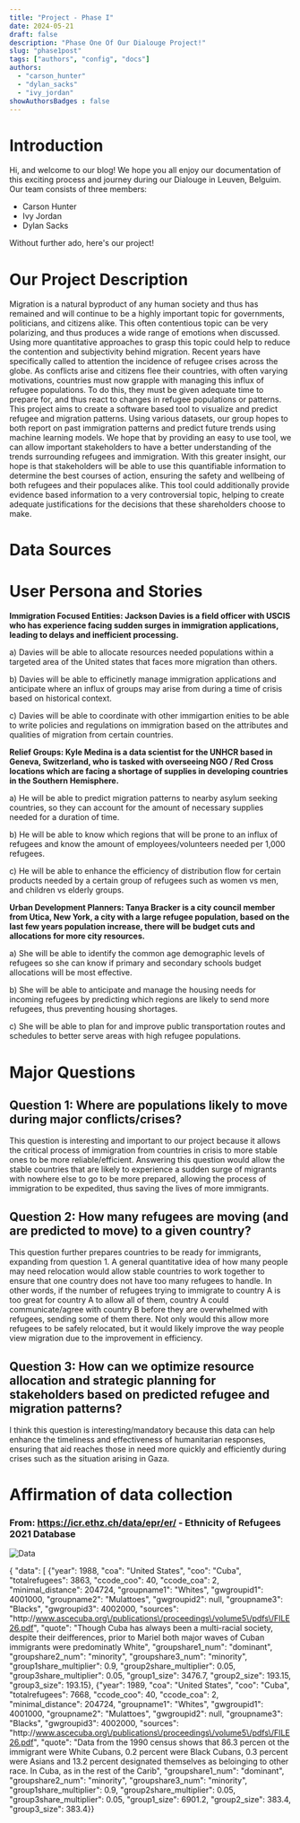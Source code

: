 ```yaml
---
title: "Project - Phase I"
date: 2024-05-21
draft: false
description: "Phase One Of Our Dialouge Project!"
slug: "phase1post"
tags: ["authors", "config", "docs"]
authors:
  - "carson_hunter"
  - "dylan_sacks"
  - "ivy_jordan"
showAuthorsBadges : false
---
```


# Introduction

Hi, and welcome to our blog! We hope you all enjoy our documentation of this exciting process and journey during our Dialouge in Leuven, Belguim. Our team consists of three members:

- Carson Hunter
- Ivy Jordan
- Dylan Sacks

Without further ado, here's our project!


# Our Project Description

Migration is a natural byproduct of any human society and thus has remained and will continue to be a highly important topic for governments, politicians, and citizens alike. This often contentious topic can be very polarizing, and thus produces a wide range of emotions when discussed. Using more quantitative approaches to grasp this topic could help to reduce the contention and subjectivity behind migration. Recent years have specifically called to attention the incidence of refugee crises across the globe. As conflicts arise and citizens flee their countries, with often varying motivations, countries must now grapple with managing this influx of refugee populations. To do this, they must be given adequate time to prepare for, and thus react to changes in refugee populations or patterns. This project aims to create a software based tool to visualize and predict refugee and migration patterns. Using various datasets, our group hopes to both report on past immigration patterns and predict future trends using machine learning models. We hope that by providing an easy to use tool, we can allow important stakeholders to have a better understanding of the trends surrounding refugees and immigration. With this greater insight, our hope is that stakeholders will be able to use this quantifiable information to determine the best courses of action, ensuring the safety and wellbeing of both refugees and their populaces alike. This tool could additionally provide evidence based information to a very controversial topic, helping to create adequate justifications for the decisions that these shareholders choose to make. 

# Data Sources



# User Persona and Stories

**Immigration Focused Entities: Jackson Davies is a field officer with USCIS who has experience facing sudden surges in immigration applications, leading to delays and inefficient processing.**

a) Davies will be able to allocate resources needed populations within a targeted area of the United states that faces more migration than others.

b) Davies will be able to efficinetly manage immigration applications and anticipate where an influx of groups may arise from during a time of crisis based on historical context. 

c) Davies will be able to coordinate with other immigartion enities to be able to write policies and regulations on immigration based on the attributes and qualities of migration from certain countries. 

**Relief Groups: Kyle Medina is a data scientist for the UNHCR based in Geneva, Switzerland, who is tasked with overseeing NGO / Red Cross locations which are facing a shortage of supplies in developing countries in the Southern Hemisphere.**

a) He will be able to predict migration patterns to nearby asylum seeking countries, so they can account for the amount of necessary supplies needed for a duration of time.

b) He will be able to know which regions that will be prone to an influx of refugees and know the amount of employees/volunteers needed per 1,000 refugees. 

c) He will be able to enhance the efficiency of distribution flow for certain products needed by a certain group of refugees such as women vs men, and children vs elderly groups.

**Urban Development Planners: Tanya Bracker is a city council member from Utica, New York, a city with a large refugee population, based on the last few years population increase, there will be budget cuts and allocations for more city resources.**

a) She will be able to identify the common age demographic levels of refugees so she can know if primary and secondary schools budget allocations will be most effective.

b) She will be able to anticipate and manage the housing needs for incoming refugees by predicting which regions are likely to send more refugees, thus preventing housing shortages.

c) She will be able to plan for and improve public transportation routes and schedules to better serve areas with high refugee populations. 

# Major Questions
## Question 1: Where are populations likely to move during major conflicts/crises?

This question is interesting and important to our project because it allows the critical process of immigration from countries in crisis to more stable ones to be more reliable/efficient. Answering this question would allow the stable countries that are likely to experience a sudden surge of migrants with nowhere else to go to be more prepared, allowing the process of immigration to be expedited, thus saving the lives of more immigrants.

## Question 2: How many refugees are moving (and are predicted to move) to a given country?

This question further prepares countries to be ready for immigrants, expanding from question 1. A general quantitative idea of how many people may need relocation would allow stable countries to work together to ensure that one country does not have too many refugees to handle. In other words, if the number of refugees trying to immigrate to country A is too great for country A to allow all of them, country A could communicate/agree with country B before they are overwhelmed with refugees, sending some of them there. Not only would this allow more refugees to be safely relocated, but it would likely improve the way people view migration due to the improvement in efficiency.

## Question 3: How can we optimize resource allocation and strategic planning for stakeholders based on predicted refugee and migration patterns?

I think this question is interesting/mandatory because this data can help enhance the timeliness and effectiveness of humanitarian responses, ensuring that aid reaches those in need more quickly and efficiently during crises such as the situation arising in Gaza. 


# Affirmation of data collection
### From: https://icr.ethz.ch/data/epr/er/ - Ethnicity of Refugees 2021 Database

![Data](/Users/dylansacks/Downloads/Screenshot%202024-05-21%20at%207.20.13%20PM.png)


{
	"data": [
		{"year": 1988, "coa": "United States", "coo": "Cuba", "totalrefugees": 3863, "ccode_coo": 40, "ccode_coa": 2, "minimal_distance": 204724, "groupname1": "Whites", "gwgroupid1": 4001000, "groupname2": "Mulattoes", "gwgroupid2": null, "groupname3": "Blacks", "gwgroupid3": 4002000, "sources": "http:\/\/www.ascecuba.org\/publications\/proceedings\/volume5\/pdfs\/FILE26.pdf", "quote": "Though Cuba has always been a multi-racial society, despite their deifferences, prior to Mariel both major waves of Cuban immigrants were predominatly White", "groupshare1_num": "dominant", "groupshare2_num": "minority", "groupshare3_num": "minority", "group1share_multiplier": 0.9, "group2share_multiplier": 0.05, "group3share_multiplier": 0.05, "group1_size": 3476.7, "group2_size": 193.15, "group3_size": 193.15},
		{"year": 1989, "coa": "United States", "coo": "Cuba", "totalrefugees": 7668, "ccode_coo": 40, "ccode_coa": 2, "minimal_distance": 204724, "groupname1": "Whites", "gwgroupid1": 4001000, "groupname2": "Mulattoes", "gwgroupid2": null, "groupname3": "Blacks", "gwgroupid3": 4002000, "sources": "http:\/\/www.ascecuba.org\/publications\/proceedings\/volume5\/pdfs\/FILE26.pdf", "quote": "Data from the 1990 census shows that 86.3 percen ot the immigrant were White Cubans, 0.2 percent were Black Cubans, 0.3 percent were Asians and 13.2 percent designated themselves as beloinging to other race. In Cuba, as in the rest of the Carib", "groupshare1_num": "dominant", "groupshare2_num": "minority", "groupshare3_num": "minority", "group1share_multiplier": 0.9, "group2share_multiplier": 0.05, "group3share_multiplier": 0.05, "group1_size": 6901.2, "group2_size": 383.4, "group3_size": 383.4}}

